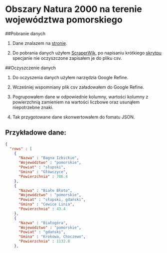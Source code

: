 Obszary Natura 2000 na terenie województwa pomorskiego
=============

##Pobranie danych

1) Dane znalazem na [stronie](http://natura2000.gdos.gov.pl/datafiles). 

2) Do pobrania danych użyłem [ScraperWik](https://scraperwiki.com/), po napisaniu krótkiego [skrytpu](https://scraperwiki.com/scrapers/natura2000/) specjanie nie oczyszczone zapisałem je do pliku csv.

##Oczyszczenie danych

1) Do oczyszenia danych użyłem narzędzia Google Refine.

2) Wcześniej wspomniany plik csv załadowałem do Google Refine.

3) Pogrupowałem dane w odpowiednie kolumny, wartości kolumny z powierzchnią zamieniem na wartości liczbowe oraz usunąłem niepotrzebne znaki.

4) Tak przygotowane dane skonwertowałem do fomatu JSON.

## Przykładowe dane:
```json
{
  "rows" : [
    {
      "Nazwa" : "Bagna Izbickie",
      "Województwo" : "pomorskie",
      "Powiat" : "słupski",
      "Gmina" : "Główczyce",
      "Powierzchnia" : 786.4
    },
    {
      "Nazwa" : "Białe Błoto",
      "Województwo" : "pomorskie",
      "Powiat" : "słupski, gdański",
      "Gmina" : "Cewice Linia",
      "Powierzchnia" : 43.4
    },
    {
      "Nazwa" : "Białogóra",
      "Województwo" : "pomorskie",
      "Powiat" : "gdański",
      "Gmina" : "Krokowa, Choczewo",
      "Powierzchnia" : 1132.8
    },
```
